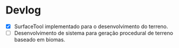# Devlog

- [X] SurfaceTool implementado para o desenvolvimento do terreno.
- [ ] Desenvolvimento de sistema para geração procedural de terreno baseado em biomas.